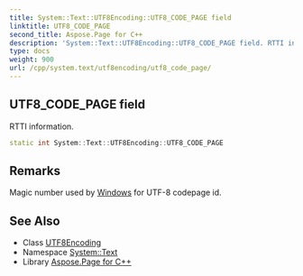 ```yaml
---
title: System::Text::UTF8Encoding::UTF8_CODE_PAGE field
linktitle: UTF8_CODE_PAGE
second_title: Aspose.Page for C++
description: 'System::Text::UTF8Encoding::UTF8_CODE_PAGE field. RTTI information in C++.'
type: docs
weight: 900
url: /cpp/system.text/utf8encoding/utf8_code_page/
---
```

## UTF8_CODE_PAGE field


RTTI information.

```cpp
static int System::Text::UTF8Encoding::UTF8_CODE_PAGE
```

## Remarks


Magic number used by [Windows](../../../system.windows/) for UTF-8 codepage id. 
## See Also

* Class [UTF8Encoding](../)
* Namespace [System::Text](../../)
* Library [Aspose.Page for C++](../../../)
